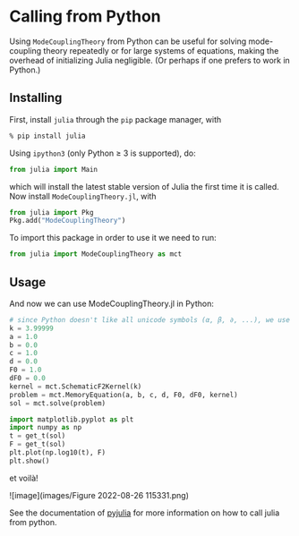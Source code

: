 # Calling from Python

Using `ModeCouplingTheory` from Python can be useful for solving mode-coupling theory repeatedly or for large systems of equations, making the overhead of initializing Julia negligible. (Or perhaps if one prefers to work in Python.)

## Installing

First, install `julia` through the `pip` package manager, with

```bash
% pip install julia
```

Using `ipython3` (only Python $\geq$ 3 is supported), do:

```python
from julia import Main
```

which will install the latest stable version of Julia the first time it is called. Now install `ModeCouplingTheory.jl`, with

```python
from julia import Pkg
Pkg.add("ModeCouplingTheory")
```

To import this package in order to use it we need to run:

```python
from julia import ModeCouplingTheory as mct
```

## Usage

And now we can use ModeCouplingTheory.jl in Python:

```python
# since Python doesn't like all unicode symbols (α, β, ∂, ...), we use standard letters:
k = 3.99999
a = 1.0
b = 0.0
c = 1.0
d = 0.0
F0 = 1.0
dF0 = 0.0
kernel = mct.SchematicF2Kernel(k)
problem = mct.MemoryEquation(a, b, c, d, F0, dF0, kernel)
sol = mct.solve(problem)

import matplotlib.pyplot as plt
import numpy as np
t = get_t(sol)
F = get_t(sol)
plt.plot(np.log10(t), F)
plt.show()
```

et voilà!

![image](images/Figure 2022-08-26 115331.png)

See the documentation of [pyjulia](https://pyjulia.readthedocs.io/en/latest/usage.html) for more information on how to call julia from python.
